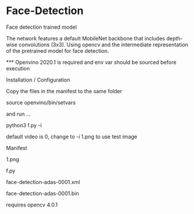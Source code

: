 # Face-Detection
Face detection trained model


The network features a default MobileNet backbone that includes depth-wise convolutions (3x3). Using opencv and the intermediate representation of the pretrained model for face detection.

*** Openvino 2020.1 is required and env var should be sourced before execution

Installation / Configuration

Copy the files in the manifest to the same folder 

source <path> openvino/bin/setvars

and run ...

python3 f.py -i <path to image>


default video is 0, change to -i 1.png to use test image

Manifest 

1.png

f.py

face-detection-adas-0001.xml

face-detection-adas-0001.bin

requires opencv 4.0.1
